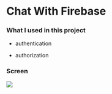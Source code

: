 # Chat With Firebase

### What I used in this project

- authentication

- authorization

### Screen

![](src/screen.gif)
